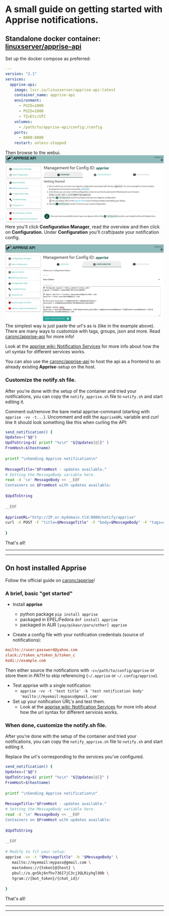# A small guide on getting started with Apprise notifications.


## Standalone docker container: [linuxserver/apprise-api](https://hub.docker.com/r/linuxserver/apprise-api)

Set up the docker compose as preferred:
```yaml
---
version: "2.1"
services:
  apprise-api:
    image: lscr.io/linuxserver/apprise-api:latest
    container_name: apprise-api
    environment:
      - PUID=1000
      - PGID=1000
      - TZ=Etc/UTC
    volumes:
      - /path/to/apprise-api/config:/config
    ports:
      - 8000:8000
    restart: unless-stopped
```

Then browse to the webui.
![](apprise-ex1.png)
Here you'll click **Configuration Manager**, read the overview and then click on **Configuration**.
Under **Configuration** you'll craft/paste your notification config. 

![](apprise-ex2.png)
The simplest way is just paste the url's as is (like in the example above).    
There are many ways to customize with tags, groups, json and more. Read [caronc/apprise-api](https://github.com/caronc/apprise-api) for more info!   

Look at the [apprise wiki: Notification Services](https://github.com/caronc/apprise/wiki) for more info about how the url syntax for different services works.   


You can also use the [caronc/apprise-api](https://github.com/caronc/apprise-api) to host the api as a frontend to an already existing **Apprise**-setup on the host.


### Customize the **notify.sh** file.
After you're done with the setup of the container and tried your notifications, you can copy the `notify_apprise.sh` file to `notify.sh` and start editing it.

Comment out/remove the bare metal apprise-command (starting with `apprise -vv -t...`). 
Uncomment and edit the `AppriseURL` variable and *curl* line
It should look something like this when curling the API:
```bash
send_notification() {
Updates=("$@")
UpdToString=$( printf "%s\n" "${Updates[@]}" )
FromHost=$(hostname)

printf "\nSending Apprise notification\n"

MessageTitle="$FromHost - updates available."
# Setting the MessageBody variable here.
read -d '\n' MessageBody << __EOF
Containers on $FromHost with updates available:

$UpdToString

__EOF

AppriseURL="http://IP.or.mydomain.tld:8000/notify/apprise"
curl -X POST -F "title=$MessageTitle" -F "body=$MessageBody" -F "tags=all" $AppriseURL

}
```

That's all!
___
___


## On host installed **Apprise**
Follow the official guide on [caronc/apprise](https://github.com/caronc/apprise)! 

### A brief, basic "get started"

- Install **apprise** 
    - python package `pip install apprise`
    - packaged in EPEL/Fedora `dnf install apprise`
    - packaged in AUR `[yay/pikaur/paru/other] apprise`

- Create a config file with your notification credentials (source of notifications):
```ini
mailto://user:password@yahoo.com
slack://token_a/token_b/token_c
kodi://example.com
```
Then either source the notifications with `-c=/path/to/config/apprise` or store them in *PATH* to skip referencing (`~/.apprise` or `~/.config/apprise`).

- Test apprise with a single notification:
    - `apprise -vv -t 'test title' -b 'test notification body' 'mailto://myemail:mypass@gmail.com'`
- Set up your notification URL's and test them.
    - Look at the [apprise wiki: Notification Services](https://github.com/caronc/apprise/wiki) for more info about how the url syntax for different services works.   

### When done, customize the **notify.sh** file.
After you're done with the setup of the container and tried your notifications, you can copy the `notify_apprise.sh` file to `notify.sh` and start editing it.

Replace the url's corresponding to the services you've configured.
```bash
send_notification() {
Updates=("$@")
UpdToString=$( printf "%s\n" "${Updates[@]}" )
FromHost=$(hostname)

printf "\nSending Apprise notification\n"

MessageTitle="$FromHost - updates available."
# Setting the MessageBody variable here.
read -d '\n' MessageBody << __EOF
Containers on $FromHost with updates available:

$UpdToString

__EOF

# Modify to fit your setup:
apprise -vv -t "$MessageTitle" -b "$MessageBody" \
   mailto://myemail:mypass@gmail.com \
   mastodons://{token}@{host} \
   pbul://o.gn5kj6nfhv736I7jC3cj3QLRiyhgl98b \
   tgram://{bot_token}/{chat_id}/

}
```

That's all!
___
___
